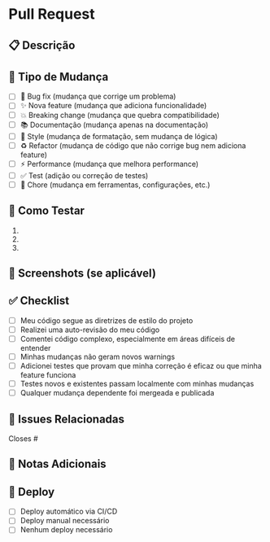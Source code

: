 # Pull Request

## 📋 Descrição

<!-- Descreva brevemente o que este PR implementa ou corrige -->

## 🎯 Tipo de Mudança

<!-- Marque com [x] o tipo de mudança -->

- [ ] 🐛 Bug fix (mudança que corrige um problema)
- [ ] ✨ Nova feature (mudança que adiciona funcionalidade)
- [ ] 💥 Breaking change (mudança que quebra compatibilidade)
- [ ] 📚 Documentação (mudança apenas na documentação)
- [ ] 🎨 Style (mudança de formatação, sem mudança de lógica)
- [ ] ♻️ Refactor (mudança de código que não corrige bug nem adiciona feature)
- [ ] ⚡ Performance (mudança que melhora performance)
- [ ] ✅ Test (adição ou correção de testes)
- [ ] 🔧 Chore (mudança em ferramentas, configurações, etc.)

## 🧪 Como Testar

<!-- Descreva os passos para testar as mudanças -->

1.
2.
3.

## 📸 Screenshots (se aplicável)

<!-- Adicione screenshots para mudanças visuais -->

## ✅ Checklist

<!-- Marque com [x] os itens concluídos -->

- [ ] Meu código segue as diretrizes de estilo do projeto
- [ ] Realizei uma auto-revisão do meu código
- [ ] Comentei código complexo, especialmente em áreas difíceis de entender
- [ ] Minhas mudanças não geram novos warnings
- [ ] Adicionei testes que provam que minha correção é eficaz ou que minha feature funciona
- [ ] Testes novos e existentes passam localmente com minhas mudanças
- [ ] Qualquer mudança dependente foi mergeada e publicada

## 🔗 Issues Relacionadas

<!-- Link para issues relacionadas usando "Closes #123" ou "Fixes #123" -->

Closes #

## 📝 Notas Adicionais

<!-- Adicione qualquer informação adicional relevante -->

## 🚀 Deploy

<!-- Informações sobre deploy se necessário -->

- [ ] Deploy automático via CI/CD
- [ ] Deploy manual necessário
- [ ] Nenhum deploy necessário
